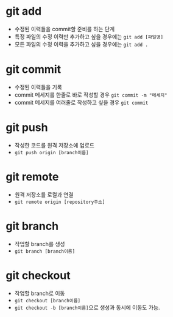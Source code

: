 # git add
- 수정된 이력들을 commit할 준비를 하는 단계
- 특정 파일의 수정 이력만 추가하고 싶을 경우에는 `git add [파일명]`
- 모든 파일의 수정 이력을 추가하고 싶을 경우에는 `git add .`

# git commit
- 수정된 이력들을 기록
- commit 메세지를 한줄로 바로 작성할 경우 `git commit -m "메세지"`
- commit 메세지를 여러줄로 작성하고 싶을 경우 `git commit`

# git push
- 작성한 코드를 원격 저장소에 업로드
- `git push origin [branch이름]`

# git remote
- 원격 저장소를 로컬과 연결
- `git remote origin [repository주소]`

# git branch
- 작업할 branch를 생성
- `git branch [branch이름]`

# git checkout 
- 작업할 branch로 이동
- `git checkout [branch이름]`
- `git checkout -b [branch이름]`으로 생성과 동시에 이동도 가능.